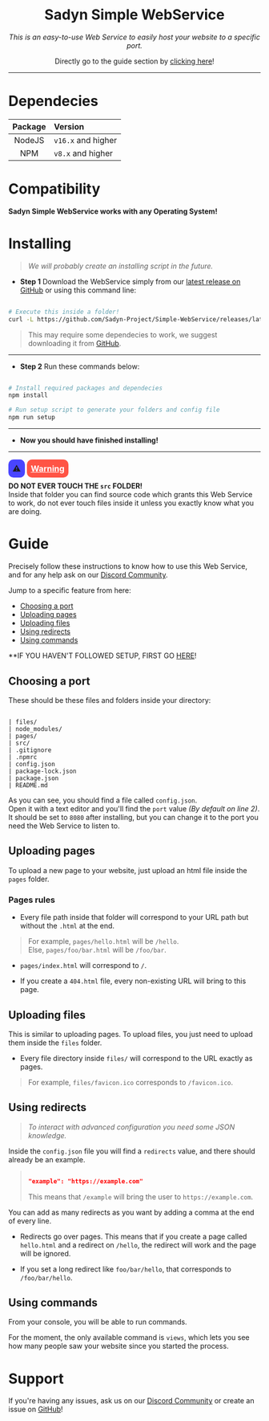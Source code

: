 <div align="center">

# Sadyn Simple WebService  

*This is an easy-to-use Web Service to easily host your website to a specific port.*  

Directly go to the guide section by [clicking here](#guide)!

</div>

---

# Dependecies  

| Package | Version |
| :-----: | :----- |
| NodeJS | `v16.x` and higher |
| NPM | `v8.x` and higher |

# Compatibility  

**Sadyn Simple WebService works with any Operating System!**  

# Installing  

> *We will probably create an installing script in the future.*  

- **Step 1** Download the WebService simply from our [latest release on GitHub](https://github.com/Sadyn-Project/Simple-WebService/releases/latest/) or using this command line:  

```bash

# Execute this inside a folder!
curl -L https://github.com/Sadyn-Project/Simple-WebService/releases/latest/download/WebService.tar.gz | tar -xzv

```

> This may require some dependecies to work, we suggest downloading it from [GitHub](https://github.com/Sadyn-Project/Simple-WebService/releases/latest/).  

---

- **Step 2** Run these commands below:  

```bash

# Install required packages and dependecies
npm install

# Run setup script to generate your folders and config file
npm run setup

```

---

- **Now you should have finished installing!**  

---

### <span style="background: #4945FF; padding: 8px; border-radius: 10px;">⚠️</span> <span style="color: white; background: #FF5445; padding: 8px; border-radius: 10px; text-decoration: underline;">Warning</span>  

**DO NOT EVER TOUCH THE `src` FOLDER!**  
Inside that folder you can find source code which grants this Web Service to work, do not ever touch files inside it unless you exactly know what you are doing.  

# Guide  

Precisely follow these instructions to know how to use this Web Service, and for any help ask on our [Discord Community](https://discord.gg/PBrPeuACnU/).  

Jump to a specific feature from here:  

- [Choosing a port](#choosing-a-port)  
- [Uploading pages](#uploading-pages)  
- [Uploading files](#uploading-files)  
- [Using redirects](#using-redirects)  
- [Using commands](#using-commands)

**IF YOU HAVEN'T FOLLOWED SETUP, FIRST GO [HERE](#installing)!

## Choosing a port  

These should be these files and folders inside your directory:  

```

| files/
| node_modules/
| pages/
| src/
| .gitignore
| .npmrc
| config.json
| package-lock.json
| package.json
| README.md

```

As you can see, you should find a file called `config.json`.  
Open it with a text editor and you'll find the `port` value *(By default on line 2)*.  
It should be set to `8080` after installing, but you can change it to the port you need the Web Service to listen to.  

## Uploading pages  

To upload a new page to your website, just upload an html file inside the `pages` folder.  

### Pages rules  

- Every file path inside that folder will correspond to your URL path but without the `.html` at the end.  

> For example, `pages/hello.html` will be `/hello`.  
> Else, `pages/foo/bar.html` will be `/foo/bar`.  

- `pages/index.html` will correspond to `/`.  

- If you create a `404.html` file, every non-existing URL will bring to this page.  

## Uploading files  

This is similar to uploading pages. To upload files, you just need to upload them inside the `files` folder.  

- Every file directory inside `files/` will correspond to the URL exactly as pages.  

> For example, `files/favicon.ico` corresponds to `/favicon.ico`.  

## Using redirects

> *To interact with advanced configuration you need some JSON knowledge.*

Inside the `config.json` file you will find a `redirects` value, and there should already be an example.  

> ```json
> 
> "example": "https://example.com"
> 
> ```
> 
> This means that `/example` will bring the user to `https://example.com`.  

You can add as many redirects as you want by adding a comma at the end of every line.  

- Redirects go over pages. This means that if you create a page called `hello.html` and a redirect on `/hello`, the redirect will work and the page will be ignored.  

- If you set a long redirect like `foo/bar/hello`, that corresponds to `/foo/bar/hello`.  

## Using commands  

From your console, you will be able to run commands.  

For the moment, the only available command is `views`, which lets you see how many people saw your website since you started the process.  

# Support

If you're having any issues, ask us on our [Discord Community](https://discord.gg/PBrPeuACnU/) or create an issue on [GitHub](https://github.com/Sadyn-Project/Simple-WebService/issues/)!